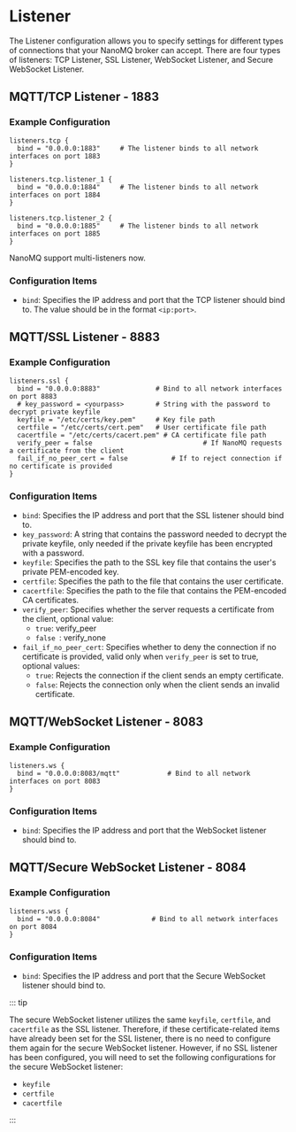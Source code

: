 # Listener 

The Listener configuration allows you to specify settings for different types of connections that your NanoMQ broker can accept. There are four types of listeners: TCP Listener, SSL Listener, WebSocket Listener, and Secure WebSocket Listener.

## MQTT/TCP Listener - 1883

### **Example Configuration**

```hcl
listeners.tcp {
  bind = "0.0.0.0:1883"     # The listener binds to all network interfaces on port 1883
}

listeners.tcp.listener_1 {
  bind = "0.0.0.0:1884"     # The listener binds to all network interfaces on port 1884
}

listeners.tcp.listener_2 {
  bind = "0.0.0.0:1885"     # The listener binds to all network interfaces on port 1885
}
```
NanoMQ support multi-listeners now. 

### **Configuration Items**

- `bind`: Specifies the IP address and port that the TCP listener should bind to. The value should be in the format `<ip:port>`.

## MQTT/SSL Listener - 8883

### **Example Configuration**

```hcl
listeners.ssl {
  bind = "0.0.0.0:8883"              # Bind to all network interfaces on port 8883
  # key_password = <yourpass>        # String with the password to decrypt private keyfile
  keyfile = "/etc/certs/key.pem"     # Key file path
  certfile = "/etc/certs/cert.pem"   # User certificate file path
  cacertfile = "/etc/certs/cacert.pem" # CA certificate file path
  verify_peer = false					  		 # If NanoMQ requests a certificate from the client 	
  fail_if_no_peer_cert = false			 # If to reject connection if no certificate is provided
}
```

### **Configuration Items**

- `bind`: Specifies the IP address and port that the SSL listener should bind to.
- `key_password`: A string that contains the password needed to decrypt the private keyfile, only needed if the private keyfile has been encrypted with a password. 
- `keyfile`: Specifies the path to the SSL key file that contains the user's private PEM-encoded key.
- `certfile`: Specifies the path to the file that contains the user certificate.
- `cacertfile`: Specifies the path to the file that contains the PEM-encoded CA certificates.
- `verify_peer`: Specifies whether the server requests a certificate from the client, optional value: 
  - `true`: verify_peer
  - `false `: verify_none
- `fail_if_no_peer_cert`: Specifies whether to deny the connection if no certificate is provided, valid only when `verify_peer` is set to true, optional values: 
  - `true`: Rejects the connection if the client sends an empty certificate.
  - `false`: Rejects the connection only when the client sends an invalid certificate.

## MQTT/WebSocket Listener - 8083

### **Example Configuration**

```hcl
listeners.ws {
  bind = "0.0.0.0:8083/mqtt"			# Bind to all network interfaces on port 8083
}
```

### **Configuration Items**

- `bind`: Specifies the IP address and port that the WebSocket listener should bind to.

## MQTT/Secure WebSocket Listener - 8084

### **Example Configuration**

```hcl
listeners.wss {
  bind = "0.0.0.0:8084"           	# Bind to all network interfaces on port 8084
}
```

### **Configuration Items**

- `bind`: Specifies the IP address and port that the Secure WebSocket listener should bind to.

::: tip

The secure WebSocket listener utilizes the same `keyfile`, `certfile`, and `cacertfile` as the SSL listener. Therefore, if these certificate-related items have already been set for the SSL listener, there is no need to configure them again for the secure WebSocket listener. However, if no SSL listener has been configured, you will need to set the following configurations for the secure WebSocket listener:

- `keyfile`
- `certfile`
- `cacertfile`

:::
